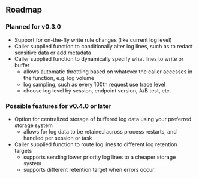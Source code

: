 ## Roadmap

### Planned for v0.3.0
- Support for on-the-fly write rule changes (like current log level)
- Caller supplied function to conditionally alter log lines, such as to redact sensitive data or add metadata
- Caller supplied function to dynamically specify what lines to write or buffer
  - allows automatic throttling based on whatever the caller accesses in the function, e.g. log volume
  - log sampling, such as every 100th request use trace level
  - choose log level by session, endpoint version, A/B test, etc.

### Possible features for v0.4.0 or later
- Option for centralized storage of buffered log data using your preferred storage system
  - allows for log data to be retained across process restarts, and handled per session or task
- Caller supplied function to route log lines to different log retention targets
  - supports sending lower priority log lines to a cheaper storage system
  - supports different retention target when errors occur
